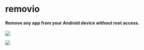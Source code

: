 # removio

#### Remove any app from your Android device without root access.



![](https://imgur.com/5x8Q5LY.png)



![](https://imgur.com/QQVb9V8.png)

